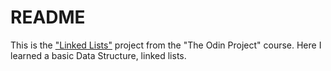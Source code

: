 # README

This is the ["Linked Lists"](https://www.theodinproject.com/courses/ruby-programming/lessons/recursion) project from the "The Odin Project" course.
Here I learned a basic Data Structure, linked lists.
